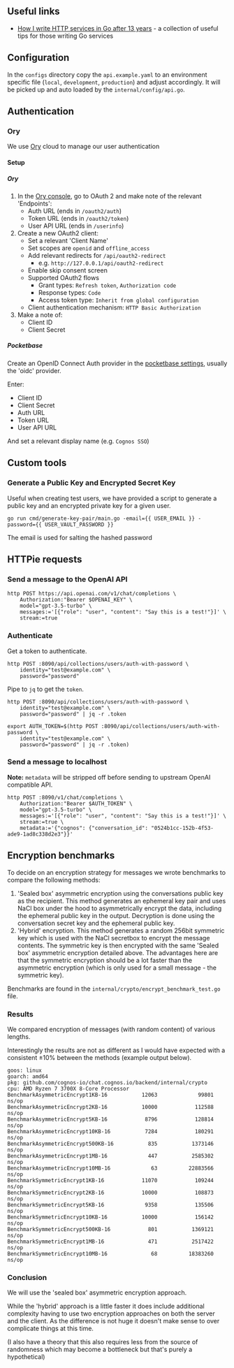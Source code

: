 ## Useful links

- [How I write HTTP services in Go after 13 years](https://grafana.com/blog/2024/02/09/how-i-write-http-services-in-go-after-13-years/) - a collection of useful tips for those writing Go services

## Configuration

In the `configs` directory copy the `api.example.yaml` to an environment specific file (`local`, `development`, `production`) and adjust accordingly. It will be picked up and auto loaded by the `internal/config/api.go`.

## Authentication

### Ory

We use [Ory](https://ory.sh/) cloud to manage our user authentication

#### Setup

##### Ory

1. In the [Ory console](https://console.ory.sh/), go to OAuth 2 and make note of the relevant 'Endpoints':
   - Auth URL (ends in `/oauth2/auth`)
   - Token URL (ends in `/oauth2/token`)
   - User API URL (ends in `/userinfo`)
1. Create a new OAuth2 client:
   - Set a relevant 'Client Name'
   - Set scopes are `openid` and `offline_access`
   - Add relevant redirects for `/api/oauth2-redirect`
     - e.g. `http://127.0.0.1/api/oauth2-redirect`
   - Enable skip consent screen
   - Supported OAuth2 flows
     - Grant types: `Refresh token`, `Authorization code`
     - Response types: `Code`
     - Access token type: `Inherit from global configuration`
   - Client authentication mechanism: `HTTP Basic Authorization`
1. Make a note of:
   - Client ID
   - Client Secret

##### Pocketbase

Create an OpenID Connect Auth provider in the [pocketbase settings](http://localhost:8090/_/#/settings/auth-providers), usually the 'oidc' provider.

Enter:

- Client ID
- Client Secret
- Auth URL
- Token URL
- User API URL

And set a relevant display name (e.g. `Cognos SSO`)

## Custom tools

### Generate a Public Key and Encrypted Secret Key

Useful when creating test users, we have provided a script to generate a public key and an encrypted private key for a given user.

```
go run cmd/generate-key-pair/main.go -email={{ USER_EMAIL }} -password={{ USER_VAULT_PASSWORD }}
```

The email is used for salting the hashed password

## HTTPie requests

### Send a message to the OpenAI API

```
http POST https://api.openai.com/v1/chat/completions \
    Authorization:"Bearer $OPENAI_KEY" \
    model="gpt-3.5-turbo" \
    messages:='[{"role": "user", "content": "Say this is a test!"}]' \
    stream:=true
```

### Authenticate

Get a token to authenticate.

```
http POST :8090/api/collections/users/auth-with-password \
    identity="test@example.com" \
    password="password"
```

Pipe to `jq` to get the `token`.

```
http POST :8090/api/collections/users/auth-with-password \
    identity="test@example.com" \
    password="password" | jq -r .token
```

```
export AUTH_TOKEN=$(http POST :8090/api/collections/users/auth-with-password \
    identity="test@example.com" \
    password="password" | jq -r .token)
```

### Send a message to localhost

**Note:** `metadata` will be stripped off before sending to upstream OpenAI compatible API.

```
http POST :8090/v1/chat/completions \
    Authorization:"Bearer $AUTH_TOKEN" \
    model="gpt-3.5-turbo" \
    messages:='[{"role": "user", "content": "Say this is a test!"}]' \
    stream:=true \
    metadata:='{"cognos": {"conversation_id": "0524b1cc-152b-4f53-ade9-1ad8c338d2e3"}}'
```

## Encryption benchmarks

To decide on an encryption strategy for messages we wrote benchmarks to compare the following methods:

1. 'Sealed box' asymmetric encryption using the conversations public key as the recipient. This method generates an ephemeral key pair and uses NaCl box under the hood to asymmetrically encrypt the data, including the ephemeral public key in the output. Decryption is done using the conversation secret key and the ephemeral public key.
1. 'Hybrid' encryption. This method generates a random 256bit symmetric key which is used with the NaCl secretbox to encrypt the message contents. The symmetric key is then encrypted with the same 'Sealed box' asymmetric encryption detailed above. The advantages here are that the symmetric encryption should be a lot faster than the asymmetric encryption (which is only used for a small message - the symmetric key).

Benchmarks are found in the `internal/crypto/encrypt_benchmark_test.go` file.

### Results

We compared encryption of messages (with random content) of various lengths.

Interestingly the results are not as different as I would have expected with a consistent ±10% between the methods (example output below).

```
goos: linux
goarch: amd64
pkg: github.com/cognos-io/chat.cognos.io/backend/internal/crypto
cpu: AMD Ryzen 7 3700X 8-Core Processor
BenchmarkAsymmetricEncrypt1KB-16           12063             99801 ns/op
BenchmarkAsymmetricEncrypt2KB-16           10000            112588 ns/op
BenchmarkAsymmetricEncrypt5KB-16            8796            128814 ns/op
BenchmarkAsymmetricEncrypt10KB-16           7284            180291 ns/op
BenchmarkAsymmetricEncrypt500KB-16           835           1373146 ns/op
BenchmarkAsymmetricEncrypt1MB-16             447           2585302 ns/op
BenchmarkAsymmetricEncrypt10MB-16             63          22883566 ns/op
BenchmarkSymmetricEncrypt1KB-16            11070            109244 ns/op
BenchmarkSymmetricEncrypt2KB-16            10000            108873 ns/op
BenchmarkSymmetricEncrypt5KB-16             9358            135506 ns/op
BenchmarkSymmetricEncrypt10KB-16           10000            156142 ns/op
BenchmarkSymmetricEncrypt500KB-16            801           1369121 ns/op
BenchmarkSymmetricEncrypt1MB-16              471           2517422 ns/op
BenchmarkSymmetricEncrypt10MB-16              68          18383260 ns/op
```

### Conclusion

We will use the 'sealed box' asymmetric encryption approach.

While the 'hybrid' approach is a little faster it does include additional complexity having to use two encryption approaches on both the server and the client. As the difference is not huge it doesn't make sense to over complicate things at this time.

(I also have a theory that this also requires less from the source of randomness which may become a bottleneck but that's purely a hypothetical)
